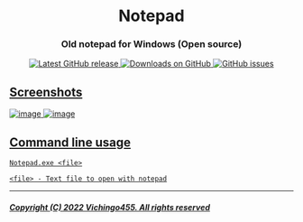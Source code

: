 <h1 align="center">
  <br>
  Notepad
  <br>
</h1>

<h3 align="center">Old notepad for Windows (Open source)</h3>

<p align="center">
<a href="https://github.com/Vichingo455/Notepad/releases/latest" target="_blank">
<img alt="Latest GitHub release" src="https://img.shields.io/github/release/Vichingo455/Notepad.svg?style=flat-square" />
</a>
	
<a href="https://github.com/Vichingo455/Notepad/releases" target="_blank">
<img alt="Downloads on GitHub" src="https://img.shields.io/github/downloads/Vichingo455/Notepad/total.svg?style=flat-square" />
</a>

<a href="https://github.com/Vichingo455/Notepad/issues">
<img src="https://img.shields.io/github/issues-raw/Vichingo455/Notepad.svg?style=flat-square&logo=github&logoColor=white"
alt="GitHub issues">   
  
</p>
  
## Screenshots
![image](https://user-images.githubusercontent.com/59311016/157070091-b5b419ed-8d11-4c8d-babe-9cfa5c2cc01a.png)
![image](https://user-images.githubusercontent.com/59311016/157070141-e572019f-bdfb-4b24-8c4d-0475c82eaf6e.png)

## Command line usage
`Notepad.exe <file>`

`<file> - Text file to open with notepad`

---
##### Copyright (C) 2022 Vichingo455. All rights reserved
